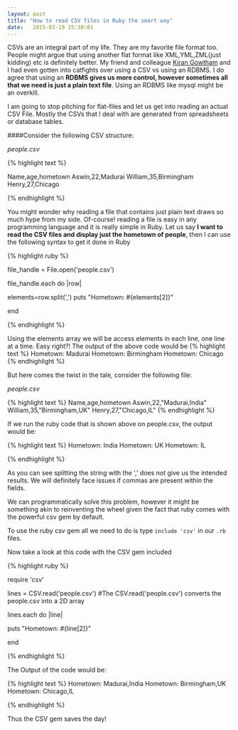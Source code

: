 ```yaml
---
layout: post
title: "How to read CSV files in Ruby the smart way"
date:   2015-03-19 15:30:01
---
```


CSVs are an integral part of my life. They are my favorite file format too. People might argue that using another flat format like XML,YML,ZML(just kidding) etc is definitely better. My friend and colleague [Kiran Gowtham](https://in.linkedin.com/pub/kiran-gowtham/20/a84/144/en) and I had even gotten into catfights over using a CSV vs using an RDBMS. I do agree that using an **RDBMS gives us more control, however sometimes all that we need is just a plain text file**. Using an RDBMS like mysql might be an overkill.


I am going to stop pitching for flat-files and let us get into reading an actual CSV File. Mostly the CSVs that I deal with are generated from spreadsheets or database tables.


####Consider the following CSV structure:

  _people.csv_

{% highlight text  %}

Name,age,hometown
Aswin,22,Madurai
William,35,Birmingham
Henry,27,Chicago

{% endhighlight %}


You might wonder why reading a file that contains just plain text draws so much hype from my side. Of-course! reading a file is easy in any programming language and it is really simple in Ruby. Let us say **I want to read the CSV files and display just the hometown of people**, then I can use the following syntax to get it done in Ruby

{% highlight ruby  %}

file_handle = File.open('people.csv')

file_handle.each do |row|

  elements=row.split(',')
  puts "Hometown: #{elements[2]}"


end

{% endhighlight %}


Using the elements array we will be access elements in each line, one line at a time. Easy right?! The output of the above code would be
{% highlight text  %}
Hometown: Madurai
Hometown: Birmingham
Hometown: Chicago
{% endhighlight %}


But here comes the twist in the tale, consider the following file:

_people.csv_

{% highlight text  %}
Name,age,hometown
Aswin,22,"Madurai,India"
William,35,"Birmingham,UK"
Henry,27,"Chicago,IL"
{% endhighlight %}


If we run the ruby code that is shown above on people.csv, the output would be:

{% highlight text  %}
Hometown: India
Hometown: UK
Hometown: IL

{% endhighlight %}

As you can see splitting the string with the ',' does not give us the intended results. We will definitely face issues if commas are present within the fields.

We can programmatically solve this problem, however it might be something akin to reinventing the wheel given the fact that ruby comes with the powerful csv gem by default.

To use the ruby csv gem all we need to do is type ``` include 'csv' ``` in our ```.rb``` files.

Now take a look at this code with the CSV gem included


{% highlight ruby %}

require 'csv'

lines = CSV.read('people.csv')
#The CSV.read('people.csv') converts the people.csv into a 2D array

lines.each do |line|

  puts "Hometown: #{line[2]}"

end

{% endhighlight %}


The Output of the code would be:

{% highlight text  %}
Hometown: Madurai,India
Hometown: Birmingham,UK
Hometown: Chicago,IL

{% endhighlight %}


Thus the CSV gem saves the day!
